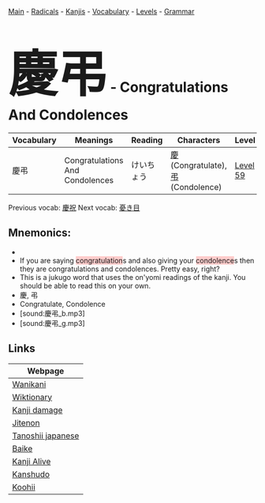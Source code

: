 <style> bigfont {font-size: 100px}</style>
[Main](../README.md) -
[Radicals](../radicals.md) -
[Kanjis](../kanjis.md) -
[Vocabulary](../vocabulary.md) -
[Levels](../levels.md) -
[Grammar](../grammar.md)
# <bigfont> 慶弔</bigfont> - Congratulations And Condolences 

| Vocabulary | Meanings | Reading | Characters | Level |
| --- | --- | --- | --- | --- |
| 慶弔 | Congratulations And Condolences | けいちょう |  [慶](../kanjis/慶.md) (Congratulate), [弔](../kanjis/弔.md) (Condolence) | [Level 59](../levels/wk_level59.md) |

Previous vocab: [慶祝](慶祝.md) Next vocab: [憂き目](憂き目.md) 

## Mnemonics:

* 
* If you are saying <span style="background-color:#ffcccb"> congratulation</span>s and also giving your <span style="background-color:#ffcccb"> condolence</span>s then they are congratulations and condolences. Pretty easy, right?
* This is a jukugo word that uses the on'yomi readings of the kanji. You should be able to read this on your own.
* 慶, 弔
* Congratulate, Condolence
* [sound:慶弔_b.mp3]
* [sound:慶弔_g.mp3]


## Links 

| Webpage |
| --- |
| [Wanikani          ](https://www.wanikani.com/kanji/慶弔) |
| [Wiktionary        ](https://en.wiktionary.org/wiki/慶弔) |
| [Kanji damage      ](http://www.kanjidamage.com/kanji/search?utf8=✓&q=慶弔) |
| [Jitenon           ](https://jitenon.com/kanji/慶弔) |
| [Tanoshii japanese ](https://www.tanoshiijapanese.com/dictionary/kanji.cfm?k=慶弔) |
| [Baike             ](https://baike.baidu.com/item/慶弔) |
| [Kanji Alive       ](https://app.kanjialive.com/慶弔) |
| [Kanshudo          ](https://www.kanshudo.com/searchmn?q=慶弔) |
| [Koohii            ](https://kanji.koohii.com/study/kanji/慶弔) |
